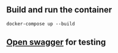 ## Build and run the container

```shell
docker-compose up --build
```

## [Open swagger](http://localhost:8000/docs) for testing

